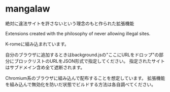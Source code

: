 # mangalaw
絶対に違法サイトを許さないという理念のもと作られた拡張機能

Extensions created with the philosophy of never allowing illegal sites.

K-romeに組み込まれています。

自分のブラウザに追加するときはbackground.jsの"ここにURLをドロップ"の部分にブロックリストのURLをJSON形式で指定してください。
指定されたサイトはサブドメイン含め全て遮断されます。

Chromium系のブラウザに組み込んで配布することを想定しています。
拡張機能を組み込んで無効化を防いだ状態でビルドする方法は各自調べてください。
